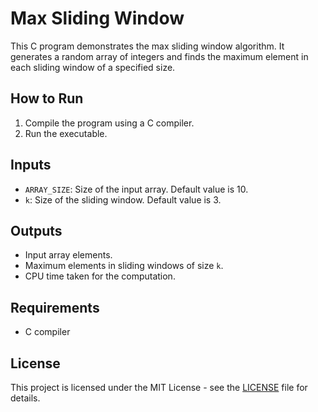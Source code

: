 # Max Sliding Window

This C program demonstrates the max sliding window algorithm. It generates a random array of integers and finds the maximum element in each sliding window of a specified size.

## How to Run

1. Compile the program using a C compiler.
2. Run the executable.

## Inputs

- `ARRAY_SIZE`: Size of the input array. Default value is 10.
- `k`: Size of the sliding window. Default value is 3.

## Outputs

- Input array elements.
- Maximum elements in sliding windows of size `k`.
- CPU time taken for the computation.

## Requirements

- C compiler

## License

This project is licensed under the MIT License - see the [LICENSE](LICENSE) file for details.
